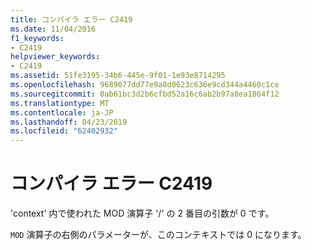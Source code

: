 ```yaml
---
title: コンパイラ エラー C2419
ms.date: 11/04/2016
f1_keywords:
- C2419
helpviewer_keywords:
- C2419
ms.assetid: 51fe3195-34b6-445e-9f01-1e93e8714295
ms.openlocfilehash: 9689077dd77e9a8d0623c636e9cd344a4460c1ce
ms.sourcegitcommit: 0ab61bc3d2b6cfbd52a16c6ab2b97a8ea1864f12
ms.translationtype: MT
ms.contentlocale: ja-JP
ms.lasthandoff: 04/23/2019
ms.locfileid: "62402932"
---
```

# <a name="compiler-error-c2419"></a>コンパイラ エラー C2419

'context' 内で使われた MOD 演算子 '/' の 2 番目の引数が 0 です。

`MOD` 演算子の右側のパラメーターが、このコンテキストでは 0 になります。